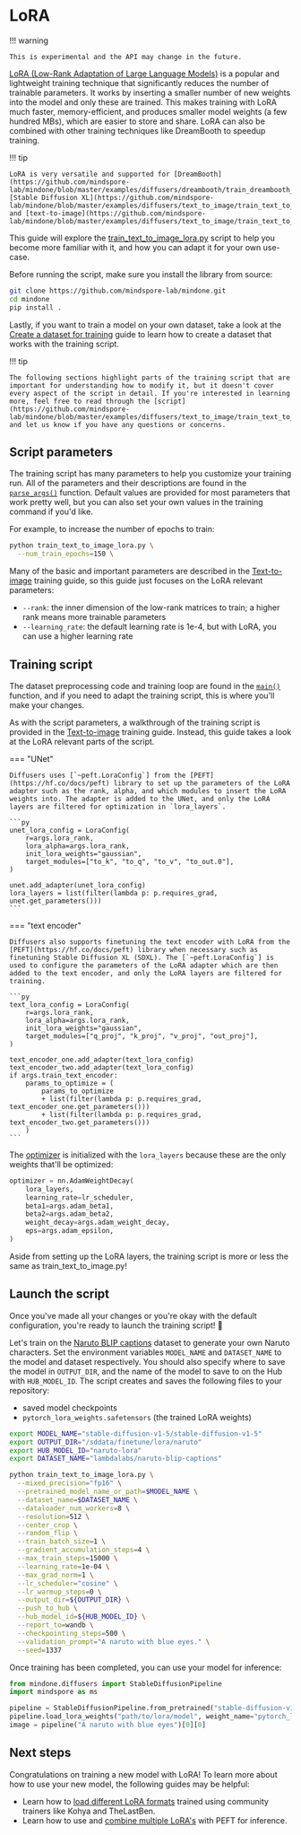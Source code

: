 <!--Copyright 2025 The HuggingFace Team. All rights reserved.

Licensed under the Apache License, Version 2.0 (the "License"); you may not use this file except in compliance with
the License. You may obtain a copy of the License at

http://www.apache.org/licenses/LICENSE-2.0

Unless required by applicable law or agreed to in writing, software distributed under the License is distributed on
an "AS IS" BASIS, WITHOUT WARRANTIES OR CONDITIONS OF ANY KIND, either express or implied. See the License for the
specific language governing permissions and limitations under the License.
-->

# LoRA

!!! warning

    This is experimental and the API may change in the future.

[LoRA (Low-Rank Adaptation of Large Language Models)](https://hf.co/papers/2106.09685) is a popular and lightweight training technique that significantly reduces the number of trainable parameters. It works by inserting a smaller number of new weights into the model and only these are trained. This makes training with LoRA much faster, memory-efficient, and produces smaller model weights (a few hundred MBs), which are easier to store and share. LoRA can also be combined with other training techniques like DreamBooth to speedup training.

!!! tip

    LoRA is very versatile and supported for [DreamBooth](https://github.com/mindspore-lab/mindone/blob/master/examples/diffusers/dreambooth/train_dreambooth_lora.py), [Stable Diffusion XL](https://github.com/mindspore-lab/mindone/blob/master/examples/diffusers/text_to_image/train_text_to_image_lora_sdxl.py) and [text-to-image](https://github.com/mindspore-lab/mindone/blob/master/examples/diffusers/text_to_image/train_text_to_image_lora.py).

This guide will explore the [train_text_to_image_lora.py](https://github.com/mindspore-lab/mindone/blob/master/examples/diffusers/text_to_image/train_text_to_image_lora.py) script to help you become more familiar with it, and how you can adapt it for your own use-case.

Before running the script, make sure you install the library from source:

```bash
git clone https://github.com/mindspore-lab/mindone.git
cd mindone
pip install .
```

Lastly, if you want to train a model on your own dataset, take a look at the [Create a dataset for training](create_dataset.md) guide to learn how to create a dataset that works with the training script.

!!! tip

    The following sections highlight parts of the training script that are important for understanding how to modify it, but it doesn't cover every aspect of the script in detail. If you're interested in learning more, feel free to read through the [script](https://github.com/mindspore-lab/mindone/blob/master/examples/diffusers/text_to_image/train_text_to_image_lora.py) and let us know if you have any questions or concerns.

## Script parameters

The training script has many parameters to help you customize your training run. All of the parameters and their descriptions are found in the [`parse_args()`](https://github.com/mindspore-lab/mindone/blob/master/examples/diffusers/text_to_image/train_text_to_image_lora.py#L98) function. Default values are provided for most parameters that work pretty well, but you can also set your own values in the training command if you'd like.

For example, to increase the number of epochs to train:

```bash
python train_text_to_image_lora.py \
  --num_train_epochs=150 \
```

Many of the basic and important parameters are described in the [Text-to-image](text2image.md#script-parameters) training guide, so this guide just focuses on the LoRA relevant parameters:

- `--rank`: the inner dimension of the low-rank matrices to train; a higher rank means more trainable parameters
- `--learning_rate`: the default learning rate is 1e-4, but with LoRA, you can use a higher learning rate

## Training script

The dataset preprocessing code and training loop are found in the [`main()`](https://github.com/mindspore-lab/mindone/blob/master/examples/diffusers/text_to_image/train_text_to_image_lora.py#L402) function, and if you need to adapt the training script, this is where you'll make your changes.

As with the script parameters, a walkthrough of the training script is provided in the [Text-to-image](text2image.md#training-script) training guide. Instead, this guide takes a look at the LoRA relevant parts of the script.

=== "UNet"

    Diffusers uses [`~peft.LoraConfig`] from the [PEFT](https://hf.co/docs/peft) library to set up the parameters of the LoRA adapter such as the rank, alpha, and which modules to insert the LoRA weights into. The adapter is added to the UNet, and only the LoRA layers are filtered for optimization in `lora_layers`.

    ```py
    unet_lora_config = LoraConfig(
        r=args.lora_rank,
        lora_alpha=args.lora_rank,
        init_lora_weights="gaussian",
        target_modules=["to_k", "to_q", "to_v", "to_out.0"],
    )

    unet.add_adapter(unet_lora_config)
    lora_layers = list(filter(lambda p: p.requires_grad, unet.get_parameters()))
    ```

=== "text encoder"

    Diffusers also supports finetuning the text encoder with LoRA from the [PEFT](https://hf.co/docs/peft) library when necessary such as finetuning Stable Diffusion XL (SDXL). The [`~peft.LoraConfig`] is used to configure the parameters of the LoRA adapter which are then added to the text encoder, and only the LoRA layers are filtered for training.

    ```py
    text_lora_config = LoraConfig(
        r=args.lora_rank,
        lora_alpha=args.lora_rank,
        init_lora_weights="gaussian",
        target_modules=["q_proj", "k_proj", "v_proj", "out_proj"],
    )

    text_encoder_one.add_adapter(text_lora_config)
    text_encoder_two.add_adapter(text_lora_config)
    if args.train_text_encoder:
        params_to_optimize = (
            params_to_optimize
            + list(filter(lambda p: p.requires_grad, text_encoder_one.get_parameters()))
            + list(filter(lambda p: p.requires_grad, text_encoder_two.get_parameters()))
        )
    ```

The [optimizer](https://github.com/mindspore-lab/mindone/blob/master/examples/diffusers/text_to_image/train_text_to_image_lora.py#L646) is initialized with the `lora_layers` because these are the only weights that'll be optimized:

```py
optimizer = nn.AdamWeightDecay(
    lora_layers,
    learning_rate=lr_scheduler,
    beta1=args.adam_beta1,
    beta2=args.adam_beta2,
    weight_decay=args.adam_weight_decay,
    eps=args.adam_epsilon,
)
```

Aside from setting up the LoRA layers, the training script is more or less the same as train_text_to_image.py!

## Launch the script

Once you've made all your changes or you're okay with the default configuration, you're ready to launch the training script! 🚀

Let's train on the [Naruto BLIP captions](https://huggingface.co/datasets/lambdalabs/naruto-blip-captions) dataset to generate your own Naruto characters. Set the environment variables `MODEL_NAME` and `DATASET_NAME` to the model and dataset respectively. You should also specify where to save the model in `OUTPUT_DIR`, and the name of the model to save to on the Hub with `HUB_MODEL_ID`. The script creates and saves the following files to your repository:

- saved model checkpoints
- `pytorch_lora_weights.safetensors` (the trained LoRA weights)

```bash
export MODEL_NAME="stable-diffusion-v1-5/stable-diffusion-v1-5"
export OUTPUT_DIR="/sddata/finetune/lora/naruto"
export HUB_MODEL_ID="naruto-lora"
export DATASET_NAME="lambdalabs/naruto-blip-captions"

python train_text_to_image_lora.py \
  --mixed_precision="fp16" \
  --pretrained_model_name_or_path=$MODEL_NAME \
  --dataset_name=$DATASET_NAME \
  --dataloader_num_workers=8 \
  --resolution=512 \
  --center_crop \
  --random_flip \
  --train_batch_size=1 \
  --gradient_accumulation_steps=4 \
  --max_train_steps=15000 \
  --learning_rate=1e-04 \
  --max_grad_norm=1 \
  --lr_scheduler="cosine" \
  --lr_warmup_steps=0 \
  --output_dir=${OUTPUT_DIR} \
  --push_to_hub \
  --hub_model_id=${HUB_MODEL_ID} \
  --report_to=wandb \
  --checkpointing_steps=500 \
  --validation_prompt="A naruto with blue eyes." \
  --seed=1337
```

Once training has been completed, you can use your model for inference:

```py
from mindone.diffusers import StableDiffusionPipeline
import mindspore as ms

pipeline = StableDiffusionPipeline.from_pretrained("stable-diffusion-v1-5/stable-diffusion-v1-5", mindspore_dtype=ms.float16)
pipeline.load_lora_weights("path/to/lora/model", weight_name="pytorch_lora_weights.safetensors")
image = pipeline("A naruto with blue eyes")[0][0]
```

## Next steps

Congratulations on training a new model with LoRA! To learn more about how to use your new model, the following guides may be helpful:

- Learn how to [load different LoRA formats](../using-diffusers/loading_adapters.md#LoRA) trained using community trainers like Kohya and TheLastBen.
- Learn how to use and [combine multiple LoRA's](../tutorials/using_peft_for_inference.md) with PEFT for inference.
